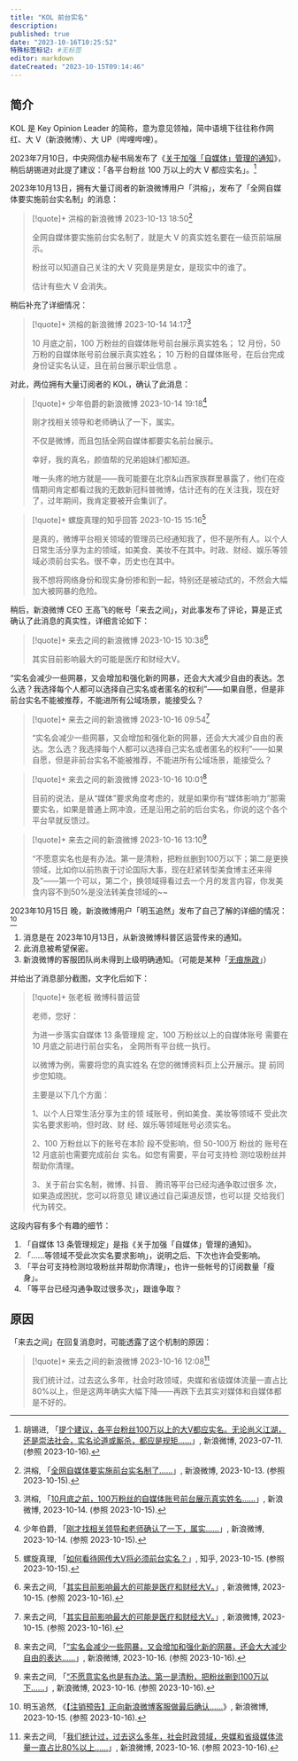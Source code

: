 ```yaml
---
title: "KOL 前台实名"
description:
published: true
date: "2023-10-16T10:25:52"
特殊标签标记: #无标签
editor: markdown
dateCreated: "2023-10-15T09:14:46"
---
```


## 简介

KOL 是 Key Opinion Leader 的简称，意为意见领袖，简中语境下往往称作网红、大 V（新浪微博）、大 UP（哔哩哔哩）。

2023年7月10日，中央网信办秘书局发布了《[关于加强「自媒体」管理的通知](/rule/国家互联网信息办公室/关于加强自媒体管理的通知.md)》，稍后胡锡进对此提了建议：「各平台粉丝 100 万以上的大 V 都应实名」。[^SGBIL]

[^SGBIL]: 胡锡进, 「[提个建议，各平台粉丝100万以上的大V都应实名。无论尚义江湖，还是崇法社会，实名论道或厮杀，都应是规矩……](http://archive.today/2023.10.16-004939/https://weibo.com/1989660417/N9mtKqlcS)」, 新浪微博, 2023-07-11. (参照 2023-10-16).

2023年10月13日，拥有大量订阅者的新浪微博用户「洪榕」，发布了「全网自媒体要实施前台实名制」的消息：

> [!quote]+ 洪榕的新浪微博 2023-10-13 18:50[^qPltg]
>
> 全网自媒体要实施前台实名制了，就是大 V 的真实姓名要在一级页前端展示。
>
> 粉丝可以知道自己关注的大 V 究竟是男是女，是现实中的谁了。
>
> 估计有些大 V 会消失。

[^qPltg]: 洪榕, 「[全网自媒体要实施前台实名制了……](http://archive.today/2023.10.14-154931/https://weibo.com/2144596567/NnGCX8MDx)」, 新浪微博, 2023-10-13. (参照 2023-10-15).

稍后补充了详细情况：

> [!quote]+ 洪榕的新浪微博 2023-10-14 14:17[^oJ1rS]
>
> 10 月底之前，100 万粉丝的自媒体账号前台展示真实姓名； 12 月份，50 万粉的自媒体账号前台展示真实姓名； 10 万粉的自媒体账号，在后台完成身份证实名认证，且在前台展示职业信息 。

[^oJ1rS]: 洪榕, 「[10月底之前，100万粉丝的自媒体账号前台展示真实姓名……](http://archive.today/2023.10.14-154922/https://weibo.com/2144596567/NnOgRFoRI)」, 新浪微博, 2023-10-14. (参照 2023-10-15).

对此，两位拥有大量订阅者的 KOL，确认了此消息：

> [!quote]+ 少年伯爵的新浪微博 2023-10-14 19:18[^m5Uit]
>
> 刚才找相关领导和老师确认了一下，属实。
>
> 不仅是微博，而且包括全网自媒体都要实名前台展示。
>
> 幸好，我的真名，颜值帮的兄弟姐妹们都知道。 
>
> 唯一头疼的地方就是——我可能要在北京&山西家族群里暴露了，他们在疫情期间肯定都看过我的无数新冠科普微博，估计还有的在关注我，现在好了，过年期间，我肯定要被开会集训了。

[^m5Uit]: 少年伯爵, 「[刚才找相关领导和老师确认了一下，属实……](http://archive.today/2023.10.14-155035/https://weibo.com/2275284204/NnQeZ8ye4)」, 新浪微博, 2023-10-14. (参照 2023-10-15).

> [!quote]+ 螺旋真理的知乎回答 2023-10-15 15:16[^WoMlp]
>
> 是真的，微博平台相关领域的管理员已经通知我了，但不是所有人。以个人日常生活分享为主的领域，如美食、美妆不在其中。时政、财经、娱乐等领域必须前台实名。很不幸，历史也在其中。
>
> 我不想将网络身份和现实身份掺和到一起，特别还是被动式的，不然会大幅加大被网暴的危险。

[^WoMlp]: 螺旋真理, 「[如何看待网传大V将必须前台实名？](http://archive.today/2023.10.15-103636/https://www.zhihu.com/question/626120774/answer/3250691825)」, 知乎, 2023-10-15. (参照 2023-10-15).

稍后，新浪微博 CEO 王高飞的帐号「来去之间」，对此事发布了评论，算是正式确认了此消息的真实性，详细言论如下：

> [!quote]+ 来去之间的新浪微博 2023-10-15 10:38[^oezR0]
>
> 其实目前影响最大的可能是医疗和财经大V。

[^oezR0]: 来去之间, 「[其实目前影响最大的可能是医疗和财经大V。](http://archive.today/2023.10.15-155216/https://weibo.com/1111681197/NnWgkfaqD)」, 新浪微博, 2023-10-15. (参照 2023-10-16).

“实名会减少一些网暴，又会增加和强化新的网暴，还会大大减少自由的表达。怎么选？我选择每个人都可以选择自己实名或者匿名的权利”——如果自愿，但是非前台实名不能被推荐，不能进所有公域场景，能接受么？

> [!quote]+ 来去之间的新浪微博 2023-10-16 09:54[^oezR0]
>
> “实名会减少一些网暴，又会增加和强化新的网暴，还会大大减少自由的表达。怎么选？我选择每个人都可以选择自己实名或者匿名的权利”——如果自愿，但是非前台实名不能被推荐，不能进所有公域场景，能接受么？

[^7nhe3]: 来去之间, 「[“实名会减少一些网暴，又会增加和强化新的网暴，还会大大减少自由的表达……](http://archive.today/2023.10.16-083211/https://weibo.com/1111681197/No5oZ0cBU?cid=4957407710283864)」, 新浪微博, 2023-10-16. (参照 2023-10-16).

> [!quote]+ 来去之间的新浪微博 2023-10-16 10:01[^7nhe3]
>
> 目前的说法，是从“媒体”要求角度考虑的，就是如果你有“媒体影响力”那需要实名，如果是普通上网冲浪，还是沿用之前的后台实名，你说的这个各个平台早就反馈过。

> [!quote]+ 来去之间的新浪微博 2023-10-16 13:10[^ThrZe]
>
> “不愿意实名也是有办法。第一是清粉，把粉丝删到100万以下；第二是更换领域，比如你以前热衷于讨论国际大事，现在赶紧转型美食博主还来得及”——第一个可以，第二个，换领域得看过去一个月的发言内容，你发美食内容不到50%是没法转美食领域的~~

[^ThrZe]: 来去之间, 「[“不愿意实名也是有办法。第一是清粉，把粉丝删到100万以下……](http://archive.today/2023.10.16-073433/https://weibo.com/1111681197/No6GB0NEu)」, 新浪微博, 2023-10-16. (参照 2023-10-16).

2023年10月15日 晚，新浪微博用户「明玉追然」发布了自己了解的详细的情况：[^lBtld]

[^lBtld]: 明玉追然, 《[【注销预告】正向新浪微博客服做最后确认……](http://archive.today/2023.10.16-013701/https://weibo.com/1700625374/No0E3lIfa)》, 新浪微博, 2023-10-15. (参照 2023-10-16).

1.  消息是在 2023年10月13日，从新浪微博科普区运营传来的通知。
2.  此消息被希望保密。
3.  新浪微博的客服团队尚未得到上级明确通知。（可能是某种「[无痕施政](/meme/无痕施政.md)」）

并给出了消息部分截图，文字化后如下：

> [!quote]+ 张老板 微博科普运营
>
> 老师，您好：
>
> 为进一步落实自媒体 13 条管理规
> 定，100 万粉丝以上的自媒体账号
> 需要在 10 月底之前进行前台实名，
> 全网所有平台统一执行。
>
> 以微博为例，需要将您的真实姓名
> 在您的微博资料页上公开展示。提
> 前同步您知晓。
>
> 主要是以下几个方面：
>
> 1、以个人日常生活分享为主的领
> 域账号，例如美食、美妆等领域不
> 受此次实名要求影响，但时政、财
> 经、娱乐等领域账号必须实名。
>
> 2、100 万粉丝以下的账号在本阶
> 段不受影响，但 50-100万 粉丝的
> 账号在 12 月底前也需要完成前台
> 实名。如您有需要，平台可支持检
> 测垃圾粉丝并帮助你清理。
>
> 3、关于前台实名制，微博、抖音、
> 腾讯等平台已经沟通争取过很多
> 次，如果造成困扰，您可以将意见
> 建议通过自己渠道反馈，也可以提
> 交给我们代为转交。

这段内容有多个有趣的细节：

1.  「自媒体 13 条管理规定」是指《关于加强「自媒体」管理的通知》。
2.  「……等领域不受此次实名要求影响」，说明之后、下次也许会受影响。
3.  「平台可支持检测垃圾粉丝并帮助你清理」，也许一些帐号的订阅数量「瘦身」。
4.  「等平台已经沟通争取过很多次」，跟谁争取？

## 原因

「来去之间」在回复消息时，可能透露了这个机制的原因：

> [!quote]+ 来去之间的新浪微博 2023-10-16 12:08[^4jaG1]
>
> 我们统计过，过去这么多年，社会时政领域，央媒和省级媒体流量一直占比80%以上，但是这两年确实大幅下降——再跌下去其实对媒体和自媒体都是不好的。

[^4jaG1]: 来去之间, 「[我们统计过，过去这么多年，社会时政领域，央媒和省级媒体流量一直占比80%以上……](http://archive.today/2023.10.16-075900/https://weibo.com/1111681197/No6ho3NnO)」, 新浪微博, 2023-10-16. (参照 2023-10-16).

<!--
即官媒流量被自媒体蚕食，时间点是「这两年」，所以这么做能恢复一些官媒流量。
-->
